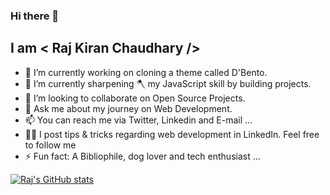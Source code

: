 ### Hi there 👋
## I am < Raj Kiran Chaudhary />



- 🔭 I’m currently working on cloning a theme called D'Bento.
- 🌱 I’m currently sharpening 🪓 my JavaScript skill by building projects.
- 👯 I’m looking to collaborate on Open Source Projects.
- 💬 Ask me about my journey on Web Development.
- 📫 You can reach me via Twitter, Linkedin and E-mail ...
- 🙋‍♂️ I post tips & tricks regarding web development in LinkedIn. Feel free to follow me
- ⚡ Fun fact: A Bibliophile, dog lover and tech enthusiast ...

[![Raj's GitHub stats](https://github-readme-stats.vercel.app/api?username=rk-codeflow)](https://github.com/anuraghazra/github-readme-stats)

